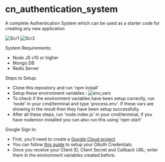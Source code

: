 # cn_authentication_system
A complete Authentication System which can be used as a starter code for creating any new application

![Scr1](https://github.com/Tamanash-unr/cn_authentication_system/assets/78737123/2ffaa8b2-1eed-4b55-abf8-3f1c0db364af)
![Scr2](https://github.com/Tamanash-unr/cn_authentication_system/assets/78737123/12880a6c-8eb5-4085-b24e-7733d02c7809)

System Requirements:

- Node JS v10 or higher
- Mongo DB
- Redis Server

Steps to Setup:
- Clone this repository and run 'npm install'
- Setup these environment variables :
![env_vars](https://github.com/Tamanash-unr/cn_authentication_system/assets/78737123/66e95b81-c127-45b8-a978-b5e0c1a2e519)
- To check if the environment variables have been setup correctly, run 'node' in your cmd/terminal and type 'process.env'. If these vars are showing in the result then they have been setup successfully.
- After all these steps, run 'node index.js' in your cmd/terminal, if you have nodemon installed you can also run this using 'npm start'

Google Sign In:
- First, you’ll need to create a [Google Cloud project](https://www.console.cloud.google.com).
- You can follow [this guide](https://medium.com/nerd-for-tech/google-oauth2-0-authentication-using-node-js-and-passportjs-1a77f42b1111) to setup your OAuth Credentials.
- Once you receive your Client ID, Client Secret and Callback URL; enter them in the environment variables created before.
